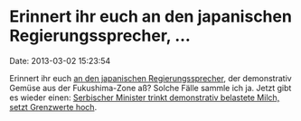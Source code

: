 Erinnert ihr euch an den japanischen Regierungssprecher, \...
=============================================================

Date: 2013-03-02 15:23:54

Erinnert ihr euch [an den japanischen
Regierungssprecher](http://blog.fefe.de/?ts=b35a4ef3), der demonstrativ
Gemüse aus der Fukushima-Zone aß? Solche Fälle sammle ich ja. Jetzt gibt
es wieder einen: [Serbischer Minister trinkt demonstrativ belastete
Milch, setzt Grenzwerte
hoch](http://www.tagesschau.de/ausland/futtermittel120.html).
